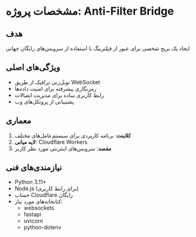 # مشخصات پروژه: Anti-Filter Bridge

## هدف
ایجاد یک بریج شخصی برای عبور از فیلترینگ با استفاده از سرویس‌های رایگان جهانی

## ویژگی‌های اصلی
- تونل‌زنی ترافیک از طریق WebSocket
- رمزنگاری پیشرفته برای امنیت داده‌ها
- رابط کاربری ساده برای مدیریت اتصالات
- پشتیبانی از پروتکل‌های وب

## معماری
1. **کلاینت**: برنامه کاربردی برای سیستم‌عامل‌های مختلف
2. **لایه میانی**: Cloudflare Workers
3. **مقصد**: سرویس‌های اینترنتی مورد نظر کاربر

## نیازمندی‌های فنی
- Python 3.11+
- Node.js (برای رابط کاربری)
- حساب Cloudflare رایگان
- کتابخانه‌های مورد نیاز:
  - websockets
  - fastapi
  - uvicorn
  - python-dotenv
